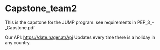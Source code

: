 # Capstone_team2
This is the capstone for the JUMP program.
see requirements in PEP_3_-_Capstone.pdf


Our API:
https://date.nager.at/Api
Updates every time there is a holiday in any country.
